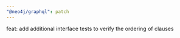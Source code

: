 ```yaml
---
"@neo4j/graphql": patch
---
```


feat: add additional interface tests to verify the ordering of clauses
